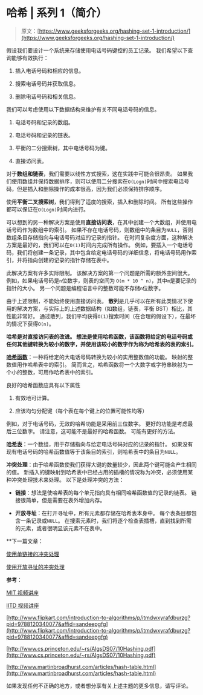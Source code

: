 # 哈希 | 系列 1（简介）

> 原文：[https://www.geeksforgeeks.org/hashing-set-1-introduction/](https://www.geeksforgeeks.org/hashing-set-1-introduction/)

假设我们要设计一个系统来存储使用电话号码键控的员工记录。 我们希望以下查询能够有效执行：

1.  插入电话号码和相应的信息。

2.  搜索电话号码并获取信息。

3.  删除电话号码和相关信息。

我们可以考虑使用以下数据结构来维护有关不同电话号码的信息。

1.  电话号码和记录的数组。

2.  电话号码和记录的链表。

3.  平衡的二分搜索树，其中电话号码为键。

4.  直接访问表。

对于**数组和链表**，我们需要以线性方式搜索，这在实践中可能会很昂贵。 如果我们使用数组并保持数据排序，则可以使用二分搜索在`O(Logn)`时间中搜索电话号码，但是插入和删除操作的成本很高，因为我们必须保持排序顺序。

使用**平衡二叉搜索树**，我们得到了适度的搜索，插入和删除时间。 所有这些操作都可以保证在`O(Logn)`时间内进行。

可以想到的另一种解决方案是使用**直接访问表**，在其中创建一个大数组，并使用电话号码作为数组中的索引。 如果不存在电话号码，则数组中的条目为`NULL`，否则数组条目存储指向与电话号码对应的记录的指针。 在时间复杂度方面，这种解决方案是最好的，我们可以在`O(1)`时间内完成所有操作。 例如，要插入一个电话号码，我们将创建一条记录，其中包含给定电话号码的详细信息，将电话号码用作索引，并将指向创建的记录的指针存储在表中。

此解决方案有许多实际限制。 该解决方案的第一个问题是所需的额外空间很大。 例如，如果电话号码是`n`位数字，则表的空间为 `O(m * 10 ^ n)`，其中`m`是要记录的指针的大小。 另一个问题是编程语言中的整数可能不存储`n`位数字。

由于上述限制，不能始终使用直接访问表。 **散列**是几乎可以在所有此类情况下使用的解决方案，与实际上的上述数据结构（如数组，链表，平衡 BST）相比，其性能非常好。 通过散列，我们平均获得`O(1)`搜索时间（在合理的假设下），在最坏的情况下获得`O(n)`。

**哈希是对直接访问表的改进。 想法是使用哈希函数，该函数将给定的电话号码或任何其他键转换为较小的数字，并使用该较小的数字作为称为哈希表的表的索引。**

[**哈希函数**](http://en.wikipedia.org/wiki/Hash_function)：一种将给定的大电话号码转换为较小的实用整数值的功能。 映射的整数值用作哈希表中的索引。 简而言之，哈希函数将一个大数字或字符串映射为一个小的整数，可用作哈希表中的索引。

良好的哈希函数应具有以下属性

1.  有效地可计算。

2.  应该均匀分配键（每个表在每个键上的位置可能性均等）

例如，对于电话号码，无效的哈希功能是采用前三位数字。 更好的功能是考虑最后三位数字。 请注意，这可能不是最好的哈希函数。 可能有更好的方法。

[**哈希表**](http://en.wikipedia.org/wiki/Hash_table)：一个数组，用于存储指向与给定电话号码对应的记录的指针。 如果没有现有电话号码的哈希函数值等于该条目的索引，则哈希表中的条目为`NULL`。

**冲突处理**：由于哈希函数使我们获得大键的数量较少，因此两个键可能会产生相同的值。 新插入的键映射到哈希表中已经占用的插槽的情况称为冲突，必须使用某种冲突处理技术来处理。 以下是处理冲突的方法：

*   **链接**：想法是使哈希表的每个单元指向具有相同哈希函数值的记录的链表。 链接很简单，但是需要在表外增加内存。

*   **开放寻址**：在打开寻址中，所有元素都存储在哈希表本身中。 每个表条目都包含一条记录或`NULL`。 在搜索元素时，我们将逐个检查表插槽，直到找到所需的元素，或者很明显该元素不在表中。

 **下一篇文章：

[使用单链接的冲突处理](http://quiz.geeksforgeeks.org/hashing-set-2-separate-chaining/)

[使用开放寻址的冲突处理](http://quiz.geeksforgeeks.org/hashing-set-3-open-addressing/)

**参考**：

[MIT 视频讲座](https://www.youtube.com/watch?v=JZHBa-rLrBA)

[IITD 视频讲座](http://www.youtube.com/watch?v=BmayUdDaDYM)

[http://www.flipkart.com/introduction-to-algorithms/p/itmdwxyrafdburzg?pid=9788120340077&affid=sandeepgfg](http://www.flipkart.com/introduction-to-algorithms/p/itmdwxyrafdburzg?pid=9788120340077&affid=sandeepgfg)

[http://www.cs.princeton.edu/~rs/AlgsDS07/10Hashing.pdf](http://www.cs.princeton.edu/~rs/AlgsDS07/10Hashing.pdf)

[http://www.martinbroadhurst.com/articles/hash-table.html](http://www.martinbroadhurst.com/articles/hash-table.html)

如果发现任何不正确的地方，或者想分享有关上述主题的更多信息，请写评论。

